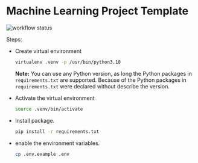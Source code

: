 # **Machine Learning Project Template**

![workflow status](https://github.com/rohwid/machine-learning-project-template/actions/workflows/builder.yml/badge.svg)

Steps:
+ Create virtual environment

    ```bash
    virtualenv .venv -p /usr/bin/python3.10
    ```
  **Note:** You can use any Python version, as long the Python packages in `requirements.txt` are supported. Because of the Python packages in `requirements.txt` were declared without describe the version.
+ Activate the virtual environment

    ```bash
    source .venv/bin/activate
    ```

+ Install package.

    ```bash
    pip install -r requirements.txt
    ```

+ enable the environment variables.

    ```bash
    cp .env.example .env
    ```